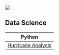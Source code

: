 ![](https://github.com/xemycutiex/codecademy_projects/blob/main/banner.PNG)

## Data Science

| Python | 
| --- |
| [Hurricane Analysis](https://github.com/xemycutiex/codecademy_projects/blob/main/datascience/hurricane_analysis_project.ipynb) |
